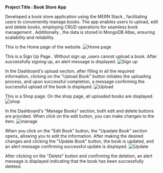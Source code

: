 **Project Title : Book Store App**

Developed a book store application using the MERN Stack , facilitating users to conveniently manage books. The app enables users to upload, edit and delete books, employing CRUD operations for seamless book management . Additionally , the data is stored in MongoDB Atlas, ensuring scalability and reliability.

This is the Home page of the website.
![Home page](https://github.com/Samiksha-Dalunkar/Book-Store-App/assets/148967935/e88187e8-da77-416d-9a3e-294a4666a248)


This is a Sign Up Page .
Without sign up ,users cannot upload a book.
After successfully signing up, an alert message is displayed.
![Sign up](https://github.com/Samiksha-Dalunkar/Book-Store-App/assets/148967935/989f5de0-00be-4ac6-91fa-4cd6bbcc0b5e)


In the Dashboard's upload section, after filling in all the required information, clicking on the "Upload Book" button initiates the uploading process, and upon successful completion, a message confirming the successful upload of the book is displayed.
![Upload](https://github.com/Samiksha-Dalunkar/Book-Store-App/assets/148967935/65b9e887-7dc2-4560-ac28-b50bf25407a7)


This is a Shop page. 
On the shop page, all uploaded books are displayed.
![shop](https://github.com/Samiksha-Dalunkar/Book-Store-App/assets/148967935/908319bc-5950-4b60-9ef4-83d31f0d4eda)


In the Dashboard's "Manage Books" section, both edit and delete buttons are provided. When click on the edit button, you can make changes to the item.
![manage](https://github.com/Samiksha-Dalunkar/Book-Store-App/assets/148967935/0966ea51-4afd-4246-8e72-e531a63fc64b)

When you click on the "Edit Book" button, the "Upadate Book" section opens, allowing you to edit the information. After making the desired changes and clicking the "Update Book" button, the book is updated, and an alert message confirming successful update is displayed.
![Update](https://github.com/Samiksha-Dalunkar/Book-Store-App/assets/148967935/39a3e9cd-c245-40f7-8659-b06d9a515e07)


After clicking on the "Delete" button and confirming the deletion, an alert message is displayed indicating that the book has been successfully deleted.
